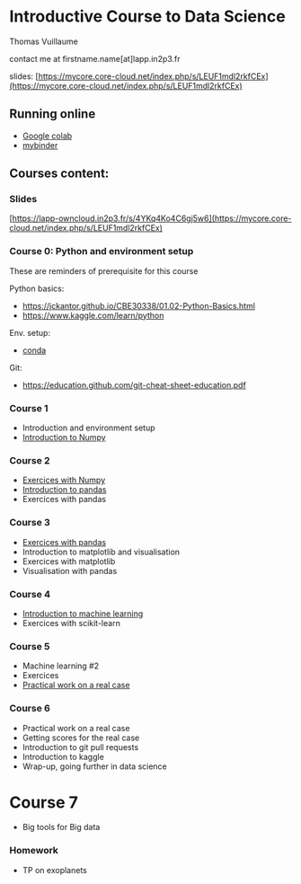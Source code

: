 # Introductive Course to Data Science
   
Thomas Vuillaume   

contact me at firstname.name[at]lapp.in2p3.fr

slides: [https://mycore.core-cloud.net/index.php/s/LEUF1mdl2rkfCEx](https://mycore.core-cloud.net/index.php/s/LEUF1mdl2rkfCEx)

## Running online

- [Google colab](https://colab.research.google.com/github/vuillaut/datascience_intro/)
- [mybinder](https://mybinder.org/v2/gh/vuillaut/datascience_intro/HEAD)


## Courses content:

### Slides

[https://lapp-owncloud.in2p3.fr/s/4YKq4Ko4C6gj5w6](https://mycore.core-cloud.net/index.php/s/LEUF1mdl2rkfCEx)

### Course 0: Python and environment setup
These are reminders of prerequisite for this course

Python basics:
- https://jckantor.github.io/CBE30338/01.02-Python-Basics.html
- https://www.kaggle.com/learn/python

Env. setup: 
- [conda](https://www.anaconda.com/products/individual)

Git:
- https://education.github.com/git-cheat-sheet-education.pdf


### Course 1

- Introduction and environment setup
- [Introduction to Numpy](numpy)


### Course 2

- [Exercices with Numpy](numpy/Numpy_GalaxyMultiWaveLength.ipynb)
- [Introduction to pandas](pandas/README.md)
- Exercices with pandas


### Course 3
- [Exercices with pandas](pandas/Pandas_M1.ipynb)
- Introduction to matplotlib and visualisation
- Exercices with matplotlib
- Visualisation with pandas


### Course 4
- [Introduction to machine learning](machine_learning/README.md)
- Exercices with scikit-learn

### Course 5
- Machine learning #2
- Exercices
- [Practical work on a real case](Homework/README.md)

### Course 6
- Practical work on a real case
- Getting scores for the real case
- Introduction to git pull requests
- Introduction to kaggle
- Wrap-up, going further in data science

# Course 7
- Big tools for Big data


### Homework
- TP on exoplanets
